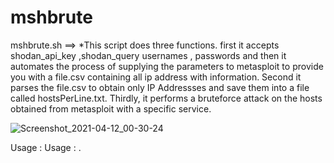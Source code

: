 # mshbrute
mshbrute.sh ==> *This script does three functions. first it accepts shodan_api_key ,shodan_query usernames , passwords and then it automates the process of supplying the parameters to metasploit to provide you with a file.csv containing all ip address with information. Second it parses the file.csv to obtain only IP Addressses and save them into a file called hostsPerLine.txt. Thirdly, it performs a bruteforce attack on the hosts obtained from metasploit with a specific service.

![Screenshot_2021-04-12_00-30-24](https://user-images.githubusercontent.com/49913818/114329139-a0864900-9b0c-11eb-838f-8c38ac830e23.png)

Usage : Usage : <API> <QUERY> <Workspace> <usernames> <passwords> <service>.

